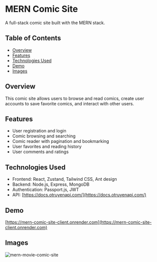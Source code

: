 # MERN Comic Site

A full-stack comic site built with the MERN stack.

## Table of Contents

* [Overview](#overview)
* [Features](#features)
* [Technologies Used](#technologies-used)
* [Demo](#demo)
* [Images](#images)

## Overview

This comic site allows users to browse and read comics, create user accounts to save favorite comics, and interact with other users.

## Features

* User registration and login
* Comic browsing and searching
* Comic reader with pagination and bookmarking
* User favorites and reading history
* User comments and ratings

## Technologies Used

* Frontend: React, Zustand, Tailwind CSS, Ant design
* Backend: Node.js, Express, MongoDB
* Authentication: Passport.js, JWT
* API: [https://docs.otruyenapi.com/](https://docs.otruyenapi.com/)

## Demo

[https://mern-comic-site-client.onrender.com](https://mern-comic-site-client.onrender.com)

## Images

![mern-movie-comic-site](https://github.com/user-attachments/assets/fe5d9d74-c58c-4a09-8875-3e9237ac4d61)

